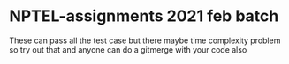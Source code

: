# NPTEL-assignments 2021 feb batch
These can pass all the test case but there maybe time complexity problem so try out that and anyone can do a gitmerge with your code also
